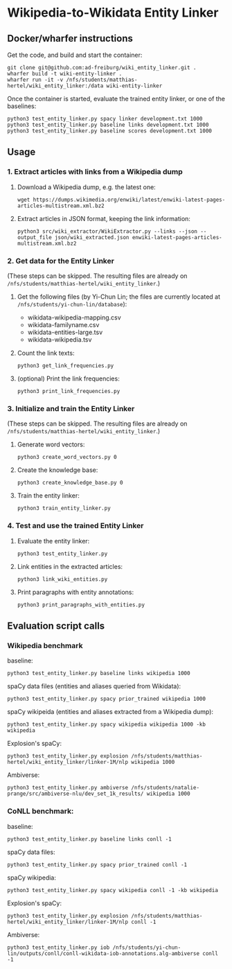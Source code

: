 # Wikipedia-to-Wikidata Entity Linker

## Docker/wharfer instructions

Get the code, and build and start the container:

    git clone git@github.com:ad-freiburg/wiki_entity_linker.git .
    wharfer build -t wiki-entity-linker .
    wharfer run -it -v /nfs/students/matthias-hertel/wiki_entity_linker:/data wiki-entity-linker

Once the container is started, evaluate the trained entity linker, or one of the baselines:

    python3 test_entity_linker.py spacy linker development.txt 1000
    python3 test_entity_linker.py baseline links development.txt 1000
    python3 test_entity_linker.py baseline scores development.txt 1000

## Usage

### 1. Extract articles with links from a Wikipedia dump

1. Download a Wikipedia dump, e.g. the latest one:

       wget https://dumps.wikimedia.org/enwiki/latest/enwiki-latest-pages-articles-multistream.xml.bz2
2. Extract articles in JSON format, keeping the link information:

       python3 src/wiki_extractor/WikiExtractor.py --links --json --output_file json/wiki_extracted.json enwiki-latest-pages-articles-multistream.xml.bz2
### 2. Get data for the Entity Linker

(These steps can be skipped. The resulting files are already on `/nfs/students/matthias-hertel/wiki_entity_linker`.)

1. Get the following files (by Yi-Chun Lin; the files are currently located at `/nfs/students/yi-chun-lin/database`):
    + wikidata-wikipedia-mapping.csv
    + wikidata-familyname.csv
    + wikidata-entities-large.tsv
    + wikidata-wikipedia.tsv
2. Count the link texts:

       python3 get_link_frequencies.py
3. (optional) Print the link frequencies:

       python3 print_link_frequencies.py

### 3. Initialize and train the Entity Linker

(These steps can be skipped. The resulting files are already on `/nfs/students/matthias-hertel/wiki_entity_linker`.)
1. Generate word vectors:

       python3 create_word_vectors.py 0
2. Create the knowledge base:

       python3 create_knowledge_base.py 0
3. Train the entity linker:

       python3 train_entity_linker.py

### 4. Test and use the trained Entity Linker

1. Evaluate the entity linker:

       python3 test_entity_linker.py
2. Link entities in the extracted articles:

       python3 link_wiki_entities.py
3. Print paragraphs with entity annotations:

       python3 print_paragraphs_with_entities.py

## Evaluation script calls

### Wikipedia benchmark

baseline:

    python3 test_entity_linker.py baseline links wikipedia 1000

spaCy data files (entities and aliases queried from Wikidata):

    python3 test_entity_linker.py spacy prior_trained wikipedia 1000

spaCy wikipeida (entities and aliases extracted from a Wikipedia dump):

    python3 test_entity_linker.py spacy wikipedia wikipedia 1000 -kb wikipedia

Explosion's spaCy:

    python3 test_entity_linker.py explosion /nfs/students/matthias-hertel/wiki_entity_linker/linker-1M/nlp wikipedia 1000

Ambiverse:

    python3 test_entity_linker.py ambiverse /nfs/students/natalie-prange/src/ambiverse-nlu/dev_set_1k_results/ wikipedia 1000

### CoNLL benchmark:
baseline:

    python3 test_entity_linker.py baseline links conll -1

spaCy data files:

    python3 test_entity_linker.py spacy prior_trained conll -1

spaCy wikipedia:

    python3 test_entity_linker.py spacy wikipedia conll -1 -kb wikipedia

Explosion's spaCy:

    python3 test_entity_linker.py explosion /nfs/students/matthias-hertel/wiki_entity_linker/linker-1M/nlp conll -1

Ambiverse:

    python3 test_entity_linker.py iob /nfs/students/yi-chun-lin/outputs/conll/conll-wikidata-iob-annotations.alg-ambiverse conll -1

